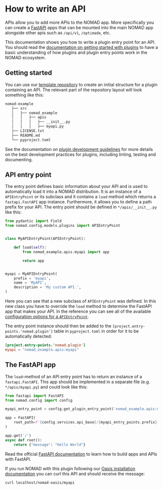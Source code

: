 # How to write an API

APIs allow you to add more APIs to the NOMAD app. More specifically you can create
a [FastAPI](https://fastapi.tiangolo.com) apps that can be mounted into the main NOMAD app alongside other apis
such as `/api/v1`, `/optimade`, etc.

This documentation shows you how to write a plugin entry point for an API.
You should read the [documentation on getting started with plugins](./plugins.md)
to have a basic understanding of how plugins and plugin entry points work in the NOMAD ecosystem.

## Getting started

You can use our [template repository](https://github.com/FAIRmat-NFDI/nomad-plugin-template) to
create an initial structure for a plugin containing an API.
The relevant part of the repository layout will look something like this:

```txt
nomad-example
   ├── src
   │   ├── nomad_example
   │   │   ├── apis
   │   │   │   ├── __init__.py
   │   │   │   ├── myapi.py
   ├── LICENSE.txt
   ├── README.md
   └── pyproject.toml
```

See the documentation on [plugin development guidelines](./plugins.md#plugin-development-guidelines)
for more details on the best development practices for plugins, including linting, testing and documenting.

## API entry point

The entry point defines basic information about your API and is used to automatically
load it into a NOMAD distribution. It is an instance of a `APIEntryPoint` or its subclass and it contains a `load` method which returns a `fastapi.FastAPI` app instance.
Furthermore, it allows you to define a path prefix for your API.
The entry point should be defined in `*/apis/__init__.py` like this:

```python
from pydantic import Field
from nomad.config.models.plugins import APIEntryPoint


class MyAPIEntryPoint(APIEntryPoint):

    def load(self):
        from nomad_example.apis.myapi import app

        return app


myapi = MyAPIEntryPoint(
    prefix = 'myapi',
    name = 'MyAPI',
    description = 'My custom API.',
)
```

Here you can see that a new subclass of `APIEntryPoint` was defined. In this new class you have to override the `load` method to determine the FastAPI app that makes your API.
In the reference you can see all of the available [configuration options for a `APIEntryPoint`](../../reference/plugins.md#apientrypoint).

The entry point instance should then be added to the `[project.entry-points.'nomad.plugin']` table in `pyproject.toml` in order for it to be automatically detected:

```toml
[project.entry-points.'nomad.plugin']
myapi = "nomad_example.apis:myapi"
```

## The FastAPI app

The `load`-method of an API entry point has to return an instance of a `fastapi.FastAPI`.
This app should be implemented in a separate file (e.g. `*/apis/myapi.py`) and could look like this:

```python
from fastapi import FastAPI
from nomad.config import config

myapi_entry_point = config.get_plugin_entry_point('nomad_example.apis:myapi')

app = FastAPI(
    root_path=f'{config.services.api_base}/{myapi_entry_points.prefix}'
)

app.get('/')
async def root():
    return {"message": "Hello World"}
```

Read the official [FastAPI documentation](https://fastapi.tiangolo.com/tutorial/) to learn how to build apps and APIs with
FastAPI.

If you run NOMAD with this plugin following our [Oasis installation documentation](../oasis/install.md)
you can curl this API and should receive the message:

```sh
curl localhost/nomad-oasis/myapi
```
